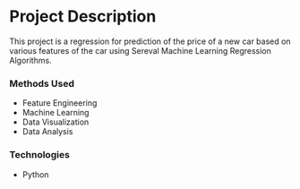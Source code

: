 
# Project Description
This project is a regression for prediction of the price of a new car based on various features of the car using Sereval Machine Learning Regression Algorithms.


### Methods Used
* Feature Engineering
* Machine Learning
* Data Visualization
* Data Analysis


### Technologies 
* Python







